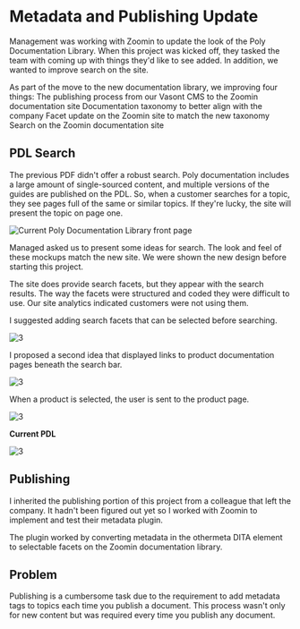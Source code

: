 

# Metadata and Publishing Update


Management was working with Zoomin to update the look of the Poly Documentation Library. When this project was kicked off, they tasked the team with coming up with things they'd like to see added. In addition, we wanted to improve search on the site.

As part of the move to the new documentation library, we improving four things:
The publishing process from our Vasont CMS to the Zoomin documentation site
Documentation taxonomy to better align with the company
Facet update on the Zoomin site to match the new taxonomy
Search on the Zoomin documentation site

## PDL Search
The previous PDF didn't offer a robust search. Poly documentation includes a large amount of single-sourced content, and multiple versions of the guides are published on the PDL. So, when a customer searches for a topic, they see pages full of the same or similar topics. If they're lucky, the site will present the topic on page one.

![Current Poly Documentation Library front page](https://chriskpeterson.github.io/vuepress2/public/search/poly-site-original.png)

Managed asked us to present some ideas for search. The look and feel of these mockups match the new site. We were shown the new design before starting this project.

The site does provide search facets, but they appear with the search results. The way the facets were structured and coded they were difficult to use. Our site analytics indicated customers were not using them.

I suggested adding search facets that can be selected before searching.

![3](https://chriskpeterson.github.io/vuepress2/public/search/poly-site-idea-2.png)

I proposed a second idea that displayed links to product documentation pages beneath the search bar.

![3](https://chriskpeterson.github.io/vuepress2/public/search/poly-site-idea-3.png)

When a product is selected, the user is sent to the product page.

![3](https://chriskpeterson.github.io/vuepress2/public/search/poly-site-idea-4.png)

**Current PDL**

![3](https://chriskpeterson.github.io/vuepress2/public/search/poly-doc-library.png)

## Publishing
I inherited the publishing portion of this project from a colleague that left the company. It hadn't been figured out yet so I worked with Zoomin to implement and test their metadata plugin.

The plugin worked by converting metadata in the othermeta DITA element to selectable facets on the Zoomin documentation library.

## Problem

Publishing is a cumbersome task due to the requirement to add metadata tags to topics each time you publish a document. This process wasn't only for new content but was required every time you publish any document.
